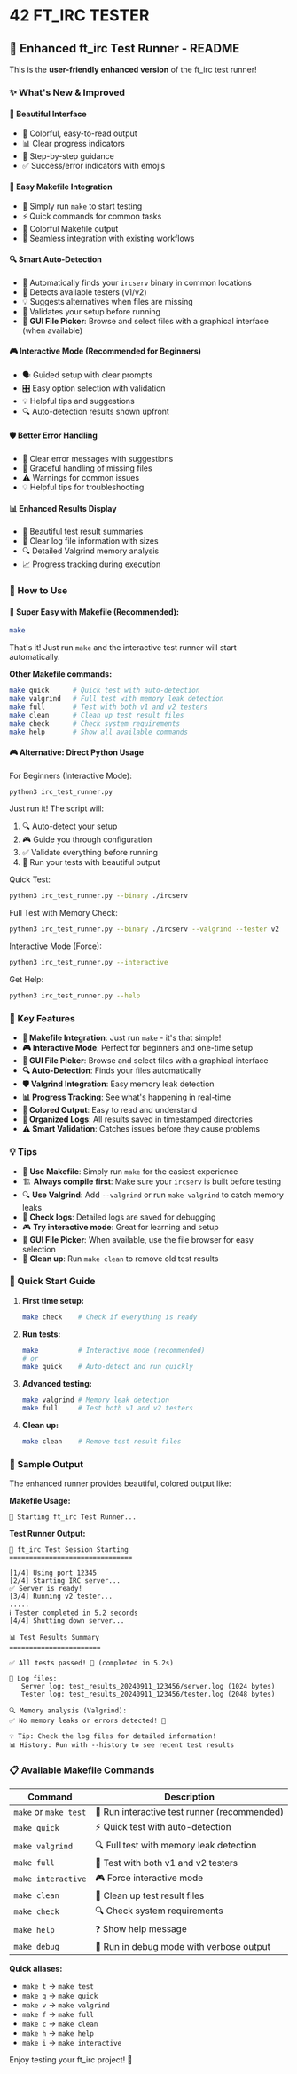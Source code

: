 # 42 FT_IRC TESTER

## 🚀 Enhanced ft_irc Test Runner - README

This is the **user-friendly enhanced version** of the ft_irc test runner! 

### ✨ What's New & Improved

#### 🎨 **Beautiful Interface**
- 🌈 Colorful, easy-to-read output
- 📊 Clear progress indicators
- 🎯 Step-by-step guidance
- ✅ Success/error indicators with emojis

#### 🔧 **Easy Makefile Integration**
- 🚀 Simply run `make` to start testing
- ⚡ Quick commands for common tasks
- 🎨 Colorful Makefile output
- 🔗 Seamless integration with existing workflows

#### 🔍 **Smart Auto-Detection**
- 🎯 Automatically finds your `ircserv` binary in common locations
- 🧪 Detects available testers (v1/v2)
- 💡 Suggests alternatives when files are missing
- 🔧 Validates your setup before running
- 📁 **GUI File Picker**: Browse and select files with a graphical interface (when available)

#### 🎮 **Interactive Mode (Recommended for Beginners)**
- 🗣️ Guided setup with clear prompts
- 🎛️ Easy option selection with validation
- 💡 Helpful tips and suggestions
- 🔍 Auto-detection results shown upfront

#### 🛡️ **Better Error Handling**
- 📝 Clear error messages with suggestions
- 🔧 Graceful handling of missing files
- ⚠️ Warnings for common issues
- 💡 Helpful tips for troubleshooting

#### 📊 **Enhanced Results Display**
- 🎉 Beautiful test result summaries
- 📁 Clear log file information with sizes
- 🔍 Detailed Valgrind memory analysis
- 📈 Progress tracking during execution

### 🚀 How to Use

#### 🎯 **Super Easy with Makefile (Recommended):**
```bash
make
```
That's it! Just run `make` and the interactive test runner will start automatically.

**Other Makefile commands:**
```bash
make quick      # Quick test with auto-detection
make valgrind   # Full test with memory leak detection  
make full       # Test with both v1 and v2 testers
make clean      # Clean up test result files
make check      # Check system requirements
make help       # Show all available commands
```

#### 🎮 **Alternative: Direct Python Usage**

For Beginners (Interactive Mode):
```bash
python3 irc_test_runner.py
```
Just run it! The script will:
1. 🔍 Auto-detect your setup
2. 🎮 Guide you through configuration 
3. ✅ Validate everything before running
4. 🚀 Run your tests with beautiful output

Quick Test:
```bash
python3 irc_test_runner.py --binary ./ircserv
```

Full Test with Memory Check:
```bash
python3 irc_test_runner.py --binary ./ircserv --valgrind --tester v2
```

Interactive Mode (Force):
```bash
python3 irc_test_runner.py --interactive
```

Get Help:
```bash
python3 irc_test_runner.py --help
```

### 🎯 Key Features

- **🔧 Makefile Integration**: Just run `make` - it's that simple!
- **🎮 Interactive Mode**: Perfect for beginners and one-time setup
- **📁 GUI File Picker**: Browse and select files with a graphical interface
- **🔍 Auto-Detection**: Finds your files automatically  
- **🛡️ Valgrind Integration**: Easy memory leak detection
- **📊 Progress Tracking**: See what's happening in real-time
- **🌈 Colored Output**: Easy to read and understand
- **📁 Organized Logs**: All results saved in timestamped directories
- **⚠️ Smart Validation**: Catches issues before they cause problems

### 💡 Tips

- 🚀 **Use Makefile**: Simply run `make` for the easiest experience
- 🏗️ **Always compile first**: Make sure your `ircserv` is built before testing
- 🔍 **Use Valgrind**: Add `--valgrind` or run `make valgrind` to catch memory leaks
- 📝 **Check logs**: Detailed logs are saved for debugging
- 🎮 **Try interactive mode**: Great for learning and setup
- 📁 **GUI File Picker**: When available, use the file browser for easy selection
- 🧹 **Clean up**: Run `make clean` to remove old test results

### 🔧 Quick Start Guide

1. **First time setup:**
   ```bash
   make check    # Check if everything is ready
   ```

2. **Run tests:**
   ```bash
   make          # Interactive mode (recommended)
   # or
   make quick    # Auto-detect and run quickly
   ```

3. **Advanced testing:**
   ```bash
   make valgrind # Memory leak detection
   make full     # Test both v1 and v2 testers
   ```

4. **Clean up:**
   ```bash
   make clean    # Remove test result files
   ```

### 🎨 Sample Output

The enhanced runner provides beautiful, colored output like:

**Makefile Usage:**
```
🚀 Starting ft_irc Test Runner...
```

**Test Runner Output:**
```
🚀 ft_irc Test Session Starting
===============================

[1/4] Using port 12345
[2/4] Starting IRC server...
✅ Server is ready!
[3/4] Running v2 tester...
.....
ℹ️ Tester completed in 5.2 seconds
[4/4] Shutting down server...

📊 Test Results Summary  
=======================

✅ All tests passed! 🎉 (completed in 5.2s)

📁 Log files:
   Server log: test_results_20240911_123456/server.log (1024 bytes)
   Tester log: test_results_20240911_123456/tester.log (2048 bytes)

🔍 Memory analysis (Valgrind):
✅ No memory leaks or errors detected! 🎯

💡 Tip: Check the log files for detailed information!
📊 History: Run with --history to see recent test results
```

### 📋 Available Makefile Commands

| Command | Description |
|---------|-------------|
| `make` or `make test` | 🚀 Run interactive test runner (recommended) |
| `make quick` | ⚡ Quick test with auto-detection |
| `make valgrind` | 🔍 Full test with memory leak detection |
| `make full` | 🎯 Test with both v1 and v2 testers |
| `make interactive` | 🎮 Force interactive mode |
| `make clean` | 🧹 Clean up test result files |
| `make check` | 🔍 Check system requirements |
| `make help` | ❓ Show help message |
| `make debug` | 🐛 Run in debug mode with verbose output |

**Quick aliases:**
- `make t` → `make test`
- `make q` → `make quick`  
- `make v` → `make valgrind`
- `make f` → `make full`
- `make c` → `make clean`
- `make h` → `make help`
- `make i` → `make interactive`

Enjoy testing your ft_irc project! 🚀
